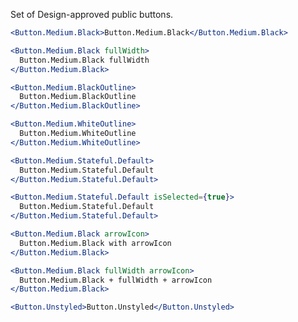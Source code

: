 Set of Design-approved public buttons.

```jsx
<Button.Medium.Black>Button.Medium.Black</Button.Medium.Black>
```

```jsx
<Button.Medium.Black fullWidth>
  Button.Medium.Black fullWidth
</Button.Medium.Black>
```

```jsx
<Button.Medium.BlackOutline>
  Button.Medium.BlackOutline
</Button.Medium.BlackOutline>
```

```jsx
<Button.Medium.WhiteOutline>
  Button.Medium.WhiteOutline
</Button.Medium.WhiteOutline>
```

```jsx
<Button.Medium.Stateful.Default>
  Button.Medium.Stateful.Default
</Button.Medium.Stateful.Default>
```

```jsx
<Button.Medium.Stateful.Default isSelected={true}>
  Button.Medium.Stateful.Default
</Button.Medium.Stateful.Default>
```

```jsx
<Button.Medium.Black arrowIcon>
  Button.Medium.Black with arrowIcon
</Button.Medium.Black>
```

```jsx
<Button.Medium.Black fullWidth arrowIcon>
  Button.Medium.Black + fullWidth + arrowIcon
</Button.Medium.Black>
```

```jsx
<Button.Unstyled>Button.Unstyled</Button.Unstyled>
```
